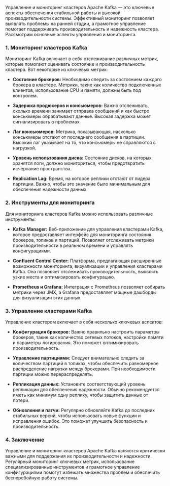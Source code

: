 Управление и мониторинг кластеров Apache Kafka — это ключевые аспекты обеспечения стабильной работы и высокой производительности системы. Эффективный мониторинг позволяет выявлять проблемы на ранней стадии, а грамотное управление помогает поддерживать производительность и надежность кластера. Рассмотрим основные аспекты управления и мониторинга.

### 1. Мониторинг кластеров Kafka

Мониторинг Kafka включает в себя отслеживание различных метрик, которые помогают оценивать состояние и производительность кластера. Вот некоторые из ключевых метрик:

- **Состояние брокеров:** Необходимо следить за состоянием каждого брокера в кластере. Метрики, такие как количество подключенных клиентов, использование CPU и памяти, должны быть под контролем.

- **Задержка продюсеров и консьюмеров:** Важно отслеживать, сколько времени занимает отправка сообщений и как быстро консьюмеры обрабатывают данные. Высокая задержка может сигнализировать о проблемах.

- **Лаг консьюмеров:** Метрика, показывающая, насколько консьюмеры отстают от последнего сообщения в партиции. Высокий лаг указывает на то, что консьюмеры не справляются с нагрузкой.

- **Уровень использования диска:** Состояние дисков, на которых хранятся логи, должно мониториться, чтобы предотвратить исчерпание пространства.

- **Replication Lag:** Время, на которое реплики отстают от лидера партиции. Важно, чтобы это значение было минимальным для обеспечения надежности данных.

### 2. Инструменты для мониторинга

Для мониторинга кластеров Kafka можно использовать различные инструменты:

- **Kafka Manager:** Веб-приложение для управления кластерами Kafka, которое предоставляет интерфейс для мониторинга состояния брокеров, топиков и партиций. Позволяет отслеживать метрики производительности в реальном времени и управлять конфигурациями.

- **Confluent Control Center:** Платформа, предлагающая расширенные возможности мониторинга, визуализации и управления кластерами Kafka. Она позволяет отслеживать производительность, выявлять узкие места и оптимизировать конфигурацию.

- **Prometheus и Grafana:** Интеграция с Prometheus позволяет собирать метрики через JMX, а Grafana предоставляет мощные дашборды для визуализации этих данных.

### 3. Управление кластерами Kafka

Управление кластером включает в себя несколько ключевых аспектов:

- **Конфигурация брокеров:** Важно правильно настроить параметры брокеров, такие как количество сетевых потоков, настройки памяти и параметры логирования. Это поможет оптимизировать производительность.

- **Управление партициями:** Следует внимательно следить за количеством партиций в топиках, чтобы обеспечить равномерное распределение нагрузки между брокерами. При необходимости партиции можно перераспределять.

- **Репликация данных:** Установите соответствующий уровень репликации для обеспечения надежности. Обычно рекомендуется иметь как минимум одну реплику, чтобы защитить данные от потери.

- **Обновления и патчи:** Регулярно обновляйте Kafka до последних стабильных версий, чтобы использовать новые функции и исправления ошибок. Это поможет улучшить безопасность и производительность.

### 4. Заключение

Управление и мониторинг кластеров Apache Kafka являются критически важными для поддержания их производительности и надежности. Регулярный мониторинг ключевых метрик, использование специализированных инструментов и грамотное управление конфигурациями помогут избежать множества проблем и обеспечить бесперебойную работу системы.